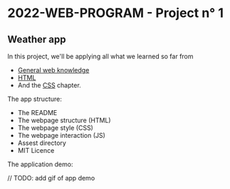 # 2022-WEB-PROGRAM - Project n° 1

## Weather app

In this project, we'll be applying all what we learned so far from 
- [General web knowledge](Chapter1)
- [HTML](Chapter2)
- And the [CSS](Chapter3) chapter.

The app structure:
- The README
- The webpage structure (HTML)
- The webpage style (CSS)
- The webpage interaction (JS)
- Assest directory
- MIT Licence

The application demo:

// TODO: add gif of app demo



